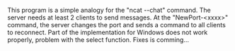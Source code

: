 This program is a simple analogy for the "ncat --chat" command. The server needs at least 2 clients to send messages. At the "NewPort-\<xxxx\>" command, the server changes the port and sends a command to all clients to reconnect. Part of the implementation for Windows does not work properly, problem with the select function. Fixes is comming...